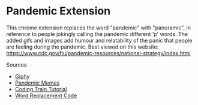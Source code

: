# Pandemic Extension

This chrome extension replaces the word "pandemic" with "panoramic", in reference to people jokingly calling the pandemic different 'p' words. The added gifs and images add humour and relatability of the panic that people are feeling during the pandemic. 
Best viewed on this website: https://www.cdc.gov/flu/pandemic-resources/national-strategy/index.html

Sources
* [Giphy](https://giphy.com/)
* [Pandemic Memes](https://fortheloveofstationery.com/funniest-coronavirus-memes-to-get-through-your-day-funny-covid-19-quarantine-jokes/)
* [Coding Train Tutorial](https://www.youtube.com/watch?v=8zMMOdI5SOk)
* [Word Replacement Code](https://9to5google.com/2015/06/14/how-to-make-a-chrome-extensions/)